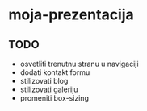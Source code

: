 # moja-prezentacija

## TODO

- osvetliti trenutnu stranu u navigaciji
- dodati kontakt formu
- stilizovati blog
- stilizovati galeriju
- promeniti box-sizing
